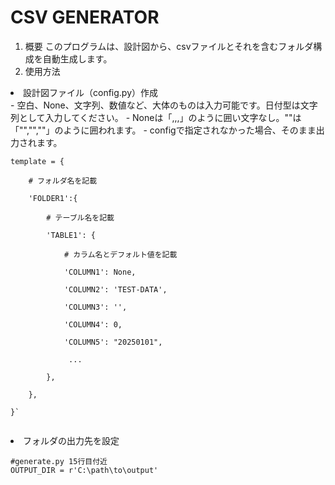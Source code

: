 # CSV GENERATOR
1. 概要
   このプログラムは、設計図から、csvファイルとそれを含むフォルダ構成を自動生成します。  
1. 使用方法
<li>設計図ファイル（config.py）作成</li>
- 空白、None、文字列、数値など、大体のものは入力可能です。日付型は文字列として入力してください。
- Noneは「,,,」のように囲い文字なし。""は「"","",""」のように囲われます。
- configで指定されなかった場合、そのまま出力されます。
<div class="snippet-clipboard-content notranslate overflow-auto">
<pre class="notranslate"><code>template = {<br>
    # フォルダ名を記載<br>
    'FOLDER1':{<br>
        # テーブル名を記載<br>
        'TABLE1': {<br>
            # カラム名とデフォルト値を記載<br>
            'COLUMN1': None,<br>
            'COLUMN2': 'TEST-DATA',<br>
            'COLUMN3': '',<br>
            'COLUMN4': 0,<br>
            'COLUMN5': "20250101",<br>
             ...<br>
        },<br>
    },<br>
}`<br>
</code></pre>
<li>フォルダの出力先を設定</li>
<div class="snippet-clipboard-content notranslate overflow-auto">
<pre class="notranslate"><code>#generate.py 15行目付近
OUTPUT_DIR = r'C:\path\to\output'
</code></pre>
